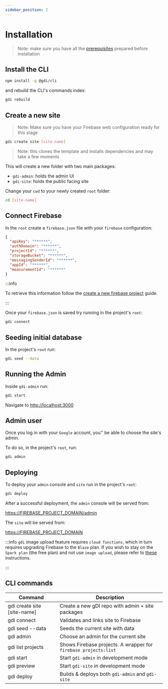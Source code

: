 ```yaml
---
sidebar_position: 2
---
```


# Installation

> Note: make sure you have all the [prerequisites](./prerequisites.md) prepared before installation

## Install the CLI

```sh
npm install -g @gdi/cli
```

and rebuild the CLI's commands index:

```sh
gdi rebuild
```

## Create a new site

> Note: Make sure you have your Firebase web configuration ready for this stage

```sh
gdi create site [site-name]
```

> Note: this clones the template and installs dependencies and may take a few moments

This will create a new folder with two main packages:

- `gdi-admin`: holds the admin UI
- `gdi-site`: holds the public facing site

Change your `cwd` to your newly created `root` folder:

```sh
cd [site-name]
```

## Connect Firebase

In the `root` create a `firebase.json` file with your `firebase` configuration:

```json title="firebase.json"
{
  "apiKey": "******",
  "authDomain": "******",
  "projectId": "******",
  "storageBucket": "******",
  "messagingSenderId": "******",
  "appId": "******",
  "measurementId": "******"
}
```

:::info

To retrieve this information follow the [create a new firebase project](../how-tos/create-a-firebase-project.md) guide.

:::

Once your `firebase.json` is saved try running in the project's `root`:

```sh
gdi connect
```

## Seeding initial database

In the project's `root` run:

```sh
gdi seed --data
```

## Running the Admin

Inside `gdi-admin` run:

```sh
gdi start
```

Navigate to [http://localhost:3000](http://localhost:3000)

## Admin user

Once you log in with your `Google` account, you'' be able to choose the site's admin.

To do so, in the project's `root`, run:

```sh
gdi admin
```

## Deploying

To deploy your `admin` console and `site` run
in the project's `root`:

```sh
gdi deploy
```

After a successful deployment, the `admin` console will be served from:

[https://FIREBASE_PROJECT_DOMAIN/admin](https://FIREBASE_PROJECT_DOMAIN/admin)

The `site` will be served from:

[https://FIREBASE_PROJECT_DOMAIN](https://FIREBASE_PROJECT_DOMAIN)

:::info
`gdi` image upload feature requires `cloud functions`, which in turn requires upgrading Firebase to the `Blaze` plan. If you wish to stay on the `Spark plan` (the free plan) and not use `image upload`, please refer to [these](../topics/image-upload#disabling-cloud-function) instructions.

:::

## CLI commands

| Command                     | Description                                                     |
| --------------------------- | --------------------------------------------------------------- |
| gdi create site [site-name] | Create a new gDI repo with admin + site packages                |
| gdi connect                 | Validates and links site to Firebase                            |
| gdi seed --data             | Seeds the current site with data                                |
| gdi admin                   | Choose an admin for the current site                            |
| gdi list projects           | Shows Firebase projects. A wrapper for `firebase projects:list` |
| gdi start                   | Start `gdi-admin` in development mode                           |
| gdi preview                 | Start `gdi-site` in development mode                            |
| gdi deploy                  | Builds & deploys both `gdi-admin` and `gdi-site`                |
